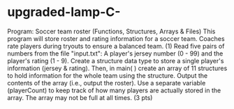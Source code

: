 # upgraded-lamp-C-
Program: Soccer team roster (Functions, Structures, Arrays &amp; Files)  This program will store roster and rating information for a soccer team. Coaches rate players during tryouts to ensure a balanced team.  (1) Read five pairs of numbers from the file "input.txt": A player's jersey number (0 - 99) and the player's rating (1 - 9). Create a structure data type to store a single player's information (jersey &amp; rating). Then, in main( ) create an array of 11 structures to hold information for the whole team using the structure. Output the contents of the array (i.e., output the roster). Use a separate variable (playerCount) to keep track of how many players are actually stored in the array. The array may not be full at all times. (3 pts)
